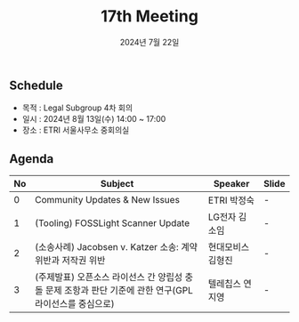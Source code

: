﻿---
title: "17th Meeting"
linkTitle: "17th Meeting"
weight: 1
date: 2024년 7월 22일
type: docs
categories: ["Tooling&Legal"]
tags: ["FOSSLight", "Jacobsen vs. Katzer", "GPL"]
description: Tooling & Legal Subgroup 17th Meeting
---

## Schedule

* 목적 : Legal Subgroup 4차 회의
* 일시 : 2024년 8월 13일(수) 14:00 ~ 17:00
* 장소 : ETRI 서울사무소 중회의실


## Agenda
| No | Subject           | Speaker | Slide |
|----|-----------------|------|------|
| 0  | Community Updates & New Issues | ETRI 박정숙 | - |
| 1  | (Tooling) FOSSLight Scanner Update | LG전자 김소임 | - |
| 2  | (소송사례) Jacobsen v. Katzer 소송: 계약위반과 저작권 위반 | 현대모비스 김형진 | - |
| 3  | (주제발표) 오픈소스 라이선스 간 양립성 충돌 문제 조항과 판단 기준에 관한 연구(GPL 라이선스를 중심으로) | 텔레칩스 연지영 | - |


<!-- 

## Attendees

## Meeting Minutes

## Photo Gallery

<div ><span class="image fit">
</span></div> -->